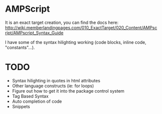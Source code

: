 AMPScript
====

It is an exact target creation, you can find the docs here: http://wiki.memberlandingpages.com/010_ExactTarget/020_Content/AMPscript/AMPscript_Syntax_Guide

I have some of the syntax hilighting working (code blocks, inline code, "constants"...).

TODO
====
*  Syntax hilighting in quotes in html attributes
*  Other language constructs (ie: for loops)
*  Figure out how to get it into the package control system
*  Tag Based Syntax
*  Auto completion of code
*  Snippets
